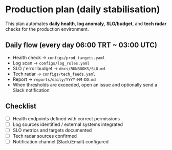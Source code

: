# Production plan (daily stabilisation)

This plan automates **daily health**, **log anomaly**, **SLO/budget**, and **tech radar** checks for the production environment.

## Daily flow (every day 06:00 TRT ~ 03:00 UTC)
- Health check → `configs/prod_targets.yaml`
- Log scan → `configs/log_rules.yaml`
- SLO / error budget → `docs/RUNBOOKS/SLO.md`
- Tech radar → `configs/tech_feeds.yaml`
- Report → `reports/daily/YYYY-MM-DD.md`
- When thresholds are exceeded, open an issue and optionally send a Slack notification

## Checklist
- [ ] Health endpoints defined with correct permissions
- [ ] Log sources identified / external systems integrated
- [ ] SLO metrics and targets documented
- [ ] Tech radar sources confirmed
- [ ] Notification channel (Slack/Email) configured
